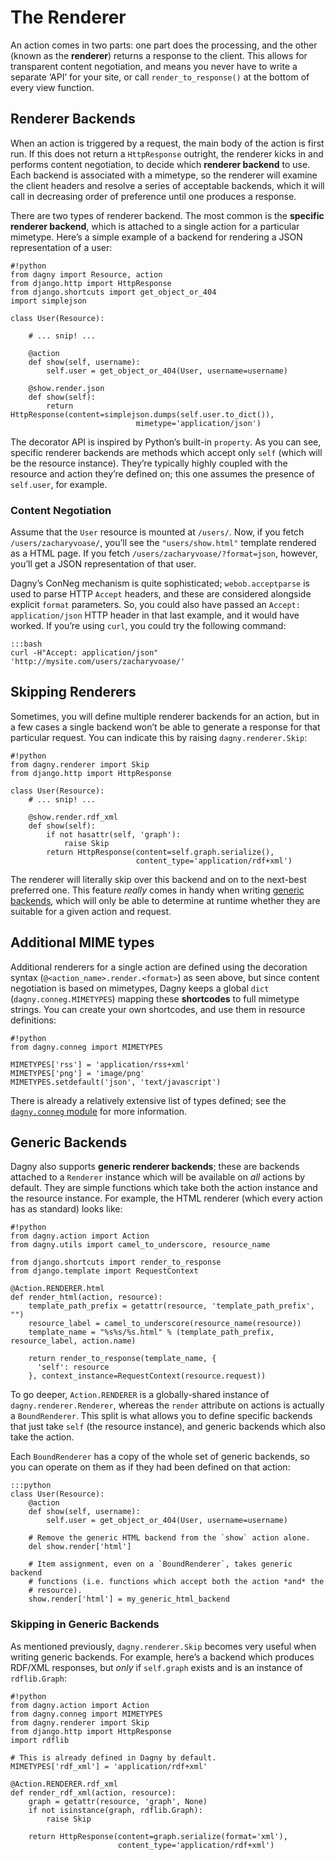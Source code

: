 # The Renderer

An action comes in two parts: one part does the processing, and the other (known
as the **renderer**) returns a response to the client. This allows for
transparent content negotiation, and means you never have to write a separate
‘API’ for your site, or call `render_to_response()` at the bottom of every view
function.


## Renderer Backends

When an action is triggered by a request, the main body of the action is first
run. If this does not return a `HttpResponse` outright, the renderer kicks in
and performs content negotiation, to decide which **renderer backend** to use.
Each backend is associated with a mimetype, so the renderer will examine the
client headers and resolve a series of acceptable backends, which it will call
in decreasing order of preference until one produces a response.

There are two types of renderer backend. The most common is the
**specific renderer backend**, which is attached to a single action for a
particular mimetype. Here’s a simple example of a backend for rendering a JSON
representation of a user:

    #!python
    from dagny import Resource, action
    from django.http import HttpResponse
    from django.shortcuts import get_object_or_404
    import simplejson

    class User(Resource):

        # ... snip! ...

        @action
        def show(self, username):
            self.user = get_object_or_404(User, username=username)

        @show.render.json
        def show(self):
            return HttpResponse(content=simplejson.dumps(self.user.to_dict()),
                                mimetype='application/json')

The decorator API is inspired by Python’s built-in `property`. As you can see,
specific renderer backends are methods which accept only `self` (which will be
the resource instance). They’re typically highly coupled with the resource and
action they’re defined on; this one assumes the presence of `self.user`, for
example.

### Content Negotiation

Assume that the `User` resource is mounted at `/users/`. Now, if you fetch
`/users/zacharyvoase/`, you’ll see the `"users/show.html"` template rendered as
a HTML page. If you fetch `/users/zacharyvoase/?format=json`, however, you’ll
get a JSON representation of that user.

Dagny’s ConNeg mechanism is quite sophisticated; `webob.acceptparse` is used to
parse HTTP `Accept` headers, and these are considered alongside explicit
`format` parameters. So, you could also have passed an
`Accept: application/json` HTTP header in that last example, and it would have
worked. If you’re using `curl`, you could try the following command:

    :::bash
    curl -H"Accept: application/json" 'http://mysite.com/users/zacharyvoase/'


## Skipping Renderers

Sometimes, you will define multiple renderer backends for an action, but in a
few cases a single backend won’t be able to generate a response for that
particular request. You can indicate this by raising `dagny.renderer.Skip`:

    #!python
    from dagny.renderer import Skip
    from django.http import HttpResponse

    class User(Resource):
        # ... snip! ...

        @show.render.rdf_xml
        def show(self):
            if not hasattr(self, 'graph'):
                raise Skip
            return HttpResponse(content=self.graph.serialize(),
                                content_type='application/rdf+xml')

The renderer will literally skip over this backend and on to the next-best
preferred one. This feature *really* comes in handy when writing
[generic backends](#generic_backends), which will only be able to determine at
runtime whether they are suitable for a given action and request.


## Additional MIME types

Additional renderers for a single action are defined using the decoration syntax
(`@<action_name>.render.<format>`) as seen above, but since content negotiation
is based on mimetypes, Dagny keeps a global `dict` (`dagny.conneg.MIMETYPES`)
mapping these **shortcodes** to full mimetype strings. You can create your own
shortcodes, and use them in resource definitions:

    #!python
    from dagny.conneg import MIMETYPES

    MIMETYPES['rss'] = 'application/rss+xml'
    MIMETYPES['png'] = 'image/png'
    MIMETYPES.setdefault('json', 'text/javascript')

There is already a relatively extensive list of types defined; see the
[`dagny.conneg` module][dagny.conneg] for more information.

  [dagny.conneg]: http://github.com/zacharyvoase/dagny/blob/master/src/dagny/conneg.py


## Generic Backends

Dagny also supports **generic renderer backends**; these are backends attached
to a `Renderer` instance which will be available on *all* actions by default.
They are simple functions which take both the action instance and the resource
instance. For example, the HTML renderer (which every action has as standard)
looks like:

    #!python
    from dagny.action import Action
    from dagny.utils import camel_to_underscore, resource_name

    from django.shortcuts import render_to_response
    from django.template import RequestContext

    @Action.RENDERER.html
    def render_html(action, resource):
        template_path_prefix = getattr(resource, 'template_path_prefix', "")
        resource_label = camel_to_underscore(resource_name(resource))
        template_name = "%s%s/%s.html" % (template_path_prefix, resource_label, action.name)

        return render_to_response(template_name, {
          'self': resource
        }, context_instance=RequestContext(resource.request))

To go deeper, `Action.RENDERER` is a globally-shared instance of
`dagny.renderer.Renderer`, whereas the `render` attribute on actions is actually
a `BoundRenderer`. This split is what allows you to define specific backends
that just take `self` (the resource instance), and generic backends which also
take the action.

Each `BoundRenderer` has a copy of the whole set of generic backends, so you can
operate on them as if they had been defined on that action:

    :::python
    class User(Resource):
        @action
        def show(self, username):
            self.user = get_object_or_404(User, username=username)

        # Remove the generic HTML backend from the `show` action alone.
        del show.render['html']

        # Item assignment, even on a `BoundRenderer`, takes generic backend
        # functions (i.e. functions which accept both the action *and* the
        # resource).
        show.render['html'] = my_generic_html_backend


### Skipping in Generic Backends

As mentioned previously, `dagny.renderer.Skip` becomes very useful when writing
generic backends. For example, here’s a backend which produces RDF/XML
responses, but *only* if `self.graph` exists and is an instance of
`rdflib.Graph`:

    #!python
    from dagny.action import Action
    from dagny.conneg import MIMETYPES
    from dagny.renderer import Skip
    from django.http import HttpResponse
    import rdflib

    # This is already defined in Dagny by default.
    MIMETYPES['rdf_xml'] = 'application/rdf+xml'

    @Action.RENDERER.rdf_xml
    def render_rdf_xml(action, resource):
        graph = getattr(resource, 'graph', None)
        if not isinstance(graph, rdflib.Graph):
            raise Skip

        return HttpResponse(content=graph.serialize(format='xml'),
                            content_type='application/rdf+xml')

